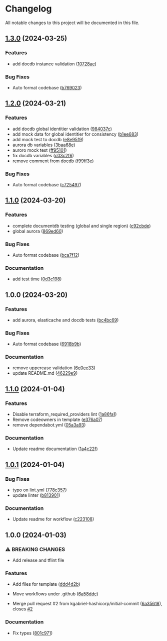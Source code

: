 # Changelog

All notable changes to this project will be documented in this file.

## [1.3.0](https://github.com/kgabriel-hashicorp/marriott-test-framework/compare/v1.2.0...v1.3.0) (2024-03-25)


### Features

* add docdb instance validation ([10728ae](https://github.com/kgabriel-hashicorp/marriott-test-framework/commit/10728aef1bacbb792eed58faea01e4c040ea988d))


### Bug Fixes

* Auto format codebase ([b769023](https://github.com/kgabriel-hashicorp/marriott-test-framework/commit/b769023046c48c9c965ed2570818fcdf7a319b8c))

## [1.2.0](https://github.com/kgabriel-hashicorp/marriott-test-framework/compare/v1.1.0...v1.2.0) (2024-03-21)


### Features

* add docdb global identitier validation ([984037c](https://github.com/kgabriel-hashicorp/marriott-test-framework/commit/984037c676601d5cc4d27abbfd2a11e892c91aab))
* add mock data for global identitier for consistency ([b1ee683](https://github.com/kgabriel-hashicorp/marriott-test-framework/commit/b1ee6838336f0cd66aec62bcf3cf5a776d806929))
* add mock test to docdb ([e8e95f9](https://github.com/kgabriel-hashicorp/marriott-test-framework/commit/e8e95f92b05880b616578cfe79820695e8cd584d))
* aurora db variables ([3baa68e](https://github.com/kgabriel-hashicorp/marriott-test-framework/commit/3baa68e332bacd0e6efd7dc281fe5c0443144e01))
* auroro mock test ([ff95101](https://github.com/kgabriel-hashicorp/marriott-test-framework/commit/ff951015e86eb22ba0739444147141f285d220c2))
* fix docdb variables ([c03c2f6](https://github.com/kgabriel-hashicorp/marriott-test-framework/commit/c03c2f677039bde28e549f5489260d5658a02e6a))
* remove comment from docdb ([f99ff3e](https://github.com/kgabriel-hashicorp/marriott-test-framework/commit/f99ff3e3dbbf8b6bf12b23d96a21bf684ad3150f))


### Bug Fixes

* Auto format codebase ([c725497](https://github.com/kgabriel-hashicorp/marriott-test-framework/commit/c725497d1fb0e1604489be7d68222660a70fec58))

## [1.1.0](https://github.com/kgabriel-hashicorp/marriott-test-framework/compare/v1.0.0...v1.1.0) (2024-03-20)


### Features

* complete documentdb testing (global and single region) ([c92cbde](https://github.com/kgabriel-hashicorp/marriott-test-framework/commit/c92cbde558895aed4f0e4e13b3b49c0a52de75d1))
* global aurora ([869ed60](https://github.com/kgabriel-hashicorp/marriott-test-framework/commit/869ed6022a699b95ea7cebbcf5cb5ce11a6de560))


### Bug Fixes

* Auto format codebase ([bca7f12](https://github.com/kgabriel-hashicorp/marriott-test-framework/commit/bca7f125f97afbdcc4bf1f7d21b9ed44f8b1db3c))


### Documentation

* add test time ([0d3c198](https://github.com/kgabriel-hashicorp/marriott-test-framework/commit/0d3c19858bccca9060c764f2002cf0d2e307ab8b))

## 1.0.0 (2024-03-20)


### Features

* add aurora, elasticache and docdb tests ([bc4bc69](https://github.com/kgabriel-hashicorp/marriott-test-framework/commit/bc4bc69db97291a0a91bf3ef4c51e455a8360e4b))


### Bug Fixes

* Auto format codebase ([6918b9b](https://github.com/kgabriel-hashicorp/marriott-test-framework/commit/6918b9b1e45bd92f501ee128acc745758322a2b6))


### Documentation

* remove uppercase validation ([6e0ee33](https://github.com/kgabriel-hashicorp/marriott-test-framework/commit/6e0ee3387cb2b2edc807378c72dbbde8bed593ce))
* update README.md ([46229e9](https://github.com/kgabriel-hashicorp/marriott-test-framework/commit/46229e9976b2a1ca301df98b90df6f8509b0635c))

## [1.1.0](https://github.com/kgabriel-hashicorp/terraform-module-template/compare/v1.0.1...v1.1.0) (2024-01-04)


### Features

* Disable terraform_required_providers lint ([1a86fa1](https://github.com/kgabriel-hashicorp/terraform-module-template/commit/1a86fa180d601e25b7b0d803b0d28bfbe9611397))
* Remove codeowners in template ([e376a07](https://github.com/kgabriel-hashicorp/terraform-module-template/commit/e376a07e779e54b629d0d38968f5b8f75ae589b9))
* remove dependabot.yml ([05a3a93](https://github.com/kgabriel-hashicorp/terraform-module-template/commit/05a3a934407dd408fa99162f183b138457827cbb))


### Documentation

* Update readme documentation ([1a4c22f](https://github.com/kgabriel-hashicorp/terraform-module-template/commit/1a4c22f5e781c35ed859c97226b22b1fd6d699b9))

## [1.0.1](https://github.com/kgabriel-hashicorp/terraform-module-template/compare/v1.0.0...v1.0.1) (2024-01-04)


### Bug Fixes

* typo on lint.yml ([778c357](https://github.com/kgabriel-hashicorp/terraform-module-template/commit/778c357c43e7e6e16b15e57b4ef4f7426dc963e6))
* update linter ([b813901](https://github.com/kgabriel-hashicorp/terraform-module-template/commit/b813901976bb1401b4b327474cce08ba13b03816))


### Documentation

* Update readme for workflow ([c223108](https://github.com/kgabriel-hashicorp/terraform-module-template/commit/c22310817b3b6c90484bfb6dd67ad4ce25d1b8f0))

## 1.0.0 (2024-01-03)


### ⚠ BREAKING CHANGES

* Add release and tflint file

### Features

* Add files for template ([ddd4d2b](https://github.com/kgabriel-hashicorp/terraform-module-template/commit/ddd4d2b91eea994054d0312114fca7c2f756f3a8))
* Move workflows under .github ([6a58ddc](https://github.com/kgabriel-hashicorp/terraform-module-template/commit/6a58ddc5851fa54b23aad62cba4f6ccd727acbe9))


* Merge pull request #2 from kgabriel-hashicorp/initial-commit ([6a35618](https://github.com/kgabriel-hashicorp/terraform-module-template/commit/6a35618655c8c414fa535261dad16b50664599b0)), closes [#2](https://github.com/kgabriel-hashicorp/terraform-module-template/issues/2)


### Documentation

* Fix types ([801c971](https://github.com/kgabriel-hashicorp/terraform-module-template/commit/801c9715a01239bd57e70fb7626400523bb72487))
